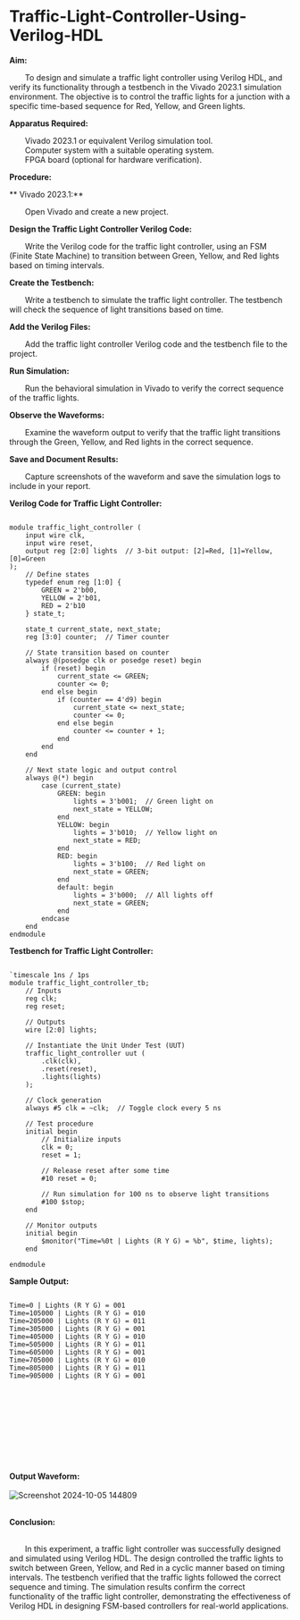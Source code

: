 # Traffic-Light-Controller-Using-Verilog-HDL

**Aim:**

&emsp;&emsp;To design and simulate a traffic light controller using Verilog HDL, and verify its functionality through a testbench in the Vivado 2023.1 simulation environment. The objective is to control the traffic lights for a junction with a specific time-based sequence for Red, Yellow, and Green lights.<br>

**Apparatus Required:**

&emsp;&emsp;Vivado 2023.1 or equivalent Verilog simulation tool.<br>
&emsp;&emsp;Computer system with a suitable operating system.<br>
&emsp;&emsp;FPGA board (optional for hardware verification).<br>

**Procedure:**

** Vivado 2023.1:**

&emsp;&emsp;Open Vivado and create a new project.

**Design the Traffic Light Controller Verilog Code:**

&emsp;&emsp;Write the Verilog code for the traffic light controller, using an FSM (Finite State Machine) to transition between Green, Yellow, and Red lights based on timing intervals.

**Create the Testbench:**

&emsp;&emsp;Write a testbench to simulate the traffic light controller. The testbench will check the sequence of light transitions based on time.

**Add the Verilog Files:**

&emsp;&emsp;Add the traffic light controller Verilog code and the testbench file to the project.

**Run Simulation:**

&emsp;&emsp;Run the behavioral simulation in Vivado to verify the correct sequence of the traffic lights.

**Observe the Waveforms:**

&emsp;&emsp;Examine the waveform output to verify that the traffic light transitions through the Green, Yellow, and Red lights in the correct sequence.

**Save and Document Results:**

&emsp;&emsp;Capture screenshots of the waveform and save the simulation logs to include in your report.

**Verilog Code for Traffic Light Controller:**

```

module traffic_light_controller (
    input wire clk,
    input wire reset,
    output reg [2:0] lights  // 3-bit output: [2]=Red, [1]=Yellow, [0]=Green
);
    // Define states
    typedef enum reg [1:0] {
        GREEN = 2'b00,
        YELLOW = 2'b01,
        RED = 2'b10
    } state_t;

    state_t current_state, next_state;
    reg [3:0] counter;  // Timer counter

    // State transition based on counter
    always @(posedge clk or posedge reset) begin
        if (reset) begin
            current_state <= GREEN;
            counter <= 0;
        end else begin
            if (counter == 4'd9) begin
                current_state <= next_state;
                counter <= 0;
            end else begin
                counter <= counter + 1;
            end
        end
    end

    // Next state logic and output control
    always @(*) begin
        case (current_state)
            GREEN: begin
                lights = 3'b001;  // Green light on
                next_state = YELLOW;
            end
            YELLOW: begin
                lights = 3'b010;  // Yellow light on
                next_state = RED;
            end
            RED: begin
                lights = 3'b100;  // Red light on
                next_state = GREEN;
            end
            default: begin
                lights = 3'b000;  // All lights off
                next_state = GREEN;
            end
        endcase
    end
endmodule

```

**Testbench for Traffic Light Controller:**

```

`timescale 1ns / 1ps
module traffic_light_controller_tb;
    // Inputs
    reg clk;
    reg reset;

    // Outputs
    wire [2:0] lights;

    // Instantiate the Unit Under Test (UUT)
    traffic_light_controller uut (
        .clk(clk),
        .reset(reset),
        .lights(lights)
    );

    // Clock generation
    always #5 clk = ~clk;  // Toggle clock every 5 ns

    // Test procedure
    initial begin
        // Initialize inputs
        clk = 0;
        reset = 1;

        // Release reset after some time
        #10 reset = 0;

        // Run simulation for 100 ns to observe light transitions
        #100 $stop;
    end

    // Monitor outputs
    initial begin
        $monitor("Time=%0t | Lights (R Y G) = %b", $time, lights);
    end

endmodule

```

**Sample Output:**

```

Time=0 | Lights (R Y G) = 001
Time=105000 | Lights (R Y G) = 010
Time=205000 | Lights (R Y G) = 011
Time=305000 | Lights (R Y G) = 001
Time=405000 | Lights (R Y G) = 010
Time=505000 | Lights (R Y G) = 011
Time=605000 | Lights (R Y G) = 001
Time=705000 | Lights (R Y G) = 010
Time=805000 | Lights (R Y G) = 011
Time=905000 | Lights (R Y G) = 001

```
<br>
<br>
<br>
<br>
<br>
<br>
<br>
<br>

**Output Waveform:**
<br>
<br>
![Screenshot 2024-10-05 144809](https://github.com/user-attachments/assets/55968959-66d3-4a40-838a-e9b7cd89a0f4)
<br>
<br>

**Conclusion:**
<br>
<br>

&emsp;&emsp;In this experiment, a traffic light controller was successfully designed and simulated using Verilog HDL. The design controlled the traffic lights to switch between Green, Yellow, and Red in a cyclic manner based on timing intervals. The testbench verified that the traffic lights followed the correct sequence and timing. The simulation results confirm the correct functionality of the traffic light controller, demonstrating the effectiveness of Verilog HDL in designing FSM-based controllers for real-world applications.
